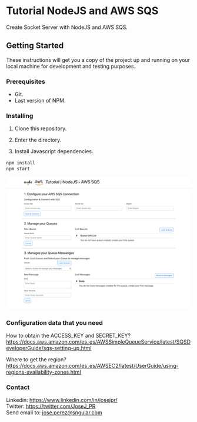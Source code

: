 # Tutorial NodeJS and AWS SQS

Create Socket Server with NodeJS and AWS SQS.

## Getting Started

These instructions will get you a copy of the project up and running on your local machine for development and testing purposes.

### Prerequisites

- Git.
- Last version of NPM.

### Installing

1. Clone this repository.

2. Enter the directory.

3. Install Javascript dependencies.

```
npm install
npm start
```

![Screenshot](screenshot.png)

### Configuration data that you need

How to obtain the ACCESS_KEY and SECRET_KEY?
https://docs.aws.amazon.com/es_es/AWSSimpleQueueService/latest/SQSDeveloperGuide/sqs-setting-up.html

Where to get the region? 
https://docs.aws.amazon.com/es_es/AWSEC2/latest/UserGuide/using-regions-availability-zones.html

### Contact

Linkedin: https://www.linkedin.com/in/josejpr/ \
Twitter: https://twitter.com/JoseJ_PR \
Send email to: jose.perez@sngular.com